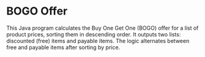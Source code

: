 # BOGO Offer

This Java program calculates the Buy One Get One (BOGO) offer for a list of product prices, sorting them in descending order. It outputs two lists: discounted (free) items and payable items. The logic alternates between free and payable items after sorting by price.
